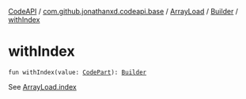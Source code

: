 [CodeAPI](../../../index.md) / [com.github.jonathanxd.codeapi.base](../../index.md) / [ArrayLoad](../index.md) / [Builder](index.md) / [withIndex](.)

# withIndex

`fun withIndex(value: `[`CodePart`](../../../com.github.jonathanxd.codeapi/-code-part/index.md)`): `[`Builder`](index.md)

See [ArrayLoad.index](../--index--.md)

